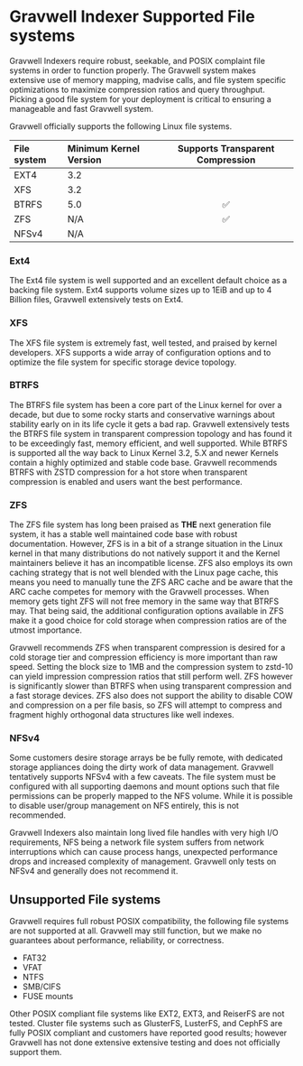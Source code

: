 # Gravwell Indexer Supported File systems

Gravwell Indexers require robust, seekable, and POSIX complaint file systems in order to function properly.  The Gravwell system makes extensive use of memory mapping, madvise calls, and file system specific optimizations to maximize compression ratios and query throughput.  Picking a good file system for your deployment is critical to ensuring a manageable and fast Gravwell system.

Gravwell officially supports the following Linux file systems.

| File system | Minimum Kernel Version | Supports Transparent Compression |
|:-----------|:-----------------------|:--------------------------------:|
| EXT4       | 3.2                    |                                  |
| XFS        | 3.2                    |                                  |
| BTRFS      | 5.0                    | ✅                               |
| ZFS        | N/A                    | ✅                               |
| NFSv4      | N/A                    |                                  |




### Ext4

The Ext4 file system is well supported and an excellent default choice as a backing file system.  Ext4 supports volume sizes up to 1EiB and up to 4 Billion files, Gravwell extensively tests on Ext4.

### XFS

The XFS file system is extremely fast, well tested, and praised by kernel developers.  XFS supports a wide array of configuration options and to optimize the file system for specific storage device topology.

### BTRFS

The BTRFS file system has been a core part of the Linux kernel for over a decade, but due to some rocky starts and conservative warnings about stability early on in its life cycle it gets a bad rap.  Gravwell extensively tests the BTRFS file system in transparent compression topology and has found it to be exceedingly fast, memory efficient, and well supported.  While BTRFS is supported all the way back to Linux Kernel 3.2, 5.X and newer Kernels contain a highly optimized and stable code base.  Gravwell recommends BTRFS with ZSTD compression for a hot store when transparent compression is enabled and users want the best performance.

### ZFS

The ZFS file system has long been praised as **THE** next generation file system, it has a stable well maintained code base with robust documentation.  However, ZFS is in a bit of a strange situation in the Linux kernel in that many distributions do not natively support it and the Kernel maintainers believe it has an incompatible license.  ZFS also employs its own caching strategy that is not well blended with the Linux page cache, this means you need to manually tune the ZFS ARC cache and be aware that the ARC cache competes for memory with the Gravwell processes.  When memory gets tight ZFS will not free memory in the same way that BTRFS may.  That being said, the additional configuration options available in ZFS make it a good choice for cold storage when compression ratios are of the utmost importance.

Gravwell recommends ZFS when transparent compression is desired for a cold storage tier and compression efficiency is more important than raw speed.  Setting the block size to 1MB and the compression system to zstd-10 can yield impression compression ratios that still perform well.  ZFS however is significantly slower than BTRFS when using transparent compression and a fast storage devices.  ZFS also does not support the ability to disable COW and compression on a per file basis, so ZFS will attempt to compress and fragment highly orthogonal data structures like well indexes.

### NFSv4

Some customers desire storage arrays be be fully remote, with dedicated storage appliances doing the dirty work of data management.  Gravwell tentatively supports NFSv4 with a few caveats.  The file system must be configured with all supporting daemons and mount options such that file permissions can be properly mapped to the NFS volume.  While it is possible to disable user/group management on NFS entirely, this is not recommended.

Gravwell Indexers also maintain long lived file handles with very high I/O requirements, NFS being a network file system suffers from network interruptions which can cause process hangs, unexpected performance drops and increased complexity of management.  Gravwell only tests on NFSv4 and generally does not recommend it.


## Unsupported File systems

Gravwell requires full robust POSIX compatibility, the following file systems are not supported at all.  Gravwell may still function, but we make no guarantees about performance, reliability, or correctness.

* FAT32
* VFAT
* NTFS
* SMB/CIFS
* FUSE mounts

Other POSIX compliant file systems like EXT2, EXT3, and ReiserFS are not tested.  Cluster file systems such as GlusterFS, LusterFS, and CephFS are fully POSIX compliant and customers have reported good results; however Gravwell has not done extensive extensive testing and does not officially support them.
